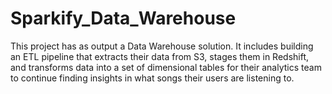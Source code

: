 # Sparkify_Data_Warehouse
This project has as output a Data Warehouse solution. It includes building an ETL pipeline that extracts their data from S3, stages them in Redshift, and transforms data into a set of dimensional tables for their analytics team to continue finding insights in what songs their users are listening to. 
